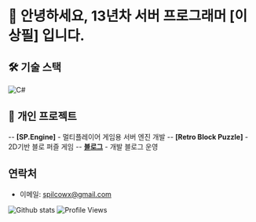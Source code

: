 # 👋 안녕하세요, 13년차 서버 프로그래머 [이상필] 입니다.

## 🛠️ 기술 스택
![C#](https://img.shields.io/badge/-C%23-239120?style=flat-square&logo=csharp&logoColor=white)

## 🚀 개인 프로젝트
-- **[SP.Engine]** - 멀티플레이어 게임용 서버 엔진 개발
-- **[Retro Block Puzzle]** - 2D기반 블로 퍼즐 게임 
-- **[블로그](https://github.com/spilcowx.github.io)** - 개발 블로그 운영

## 연락처
- 이메일: spilcowx@gmail.com

![Github stats](https://github-readme-stats.vercel.app/api?username=spilcowx&show_icons=true&theme=dark)
![Profile Views](https://komarev.com/ghpvc/?username=spilcowx&color=blue)


